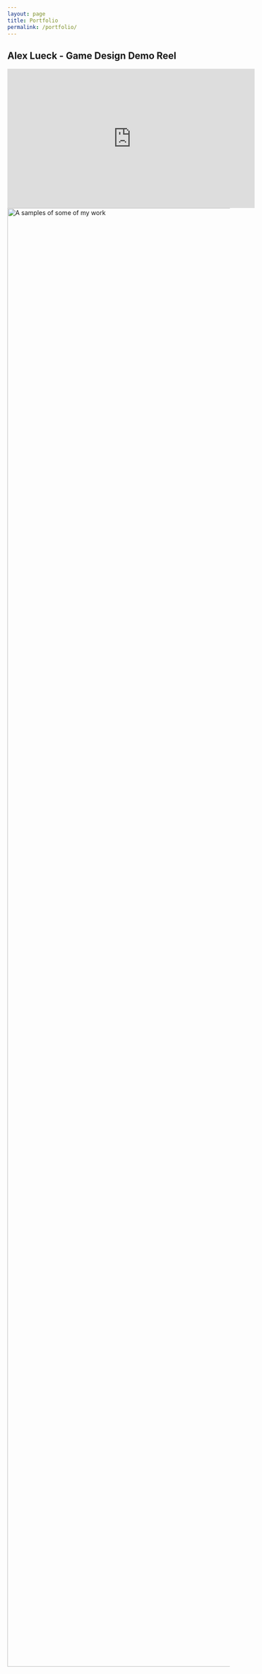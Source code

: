```yaml
---
layout: page
title: Portfolio
permalink: /portfolio/
---
```


## Alex Lueck - Game Design Demo Reel

<iframe width="560" height="315" src="https://www.youtube.com/embed/2gdbhwo8zW4" frameborder="0" 
allow="accelerometer; autoplay; encrypted-media; gyroscope; picture-in-picture" allowfullscreen></iframe>



<img src="http://Callmezyos.github.io/images/AlexLueckWorkSamples.jpg" alt="A samples of some of my work" style="width:10500px;height:3300px;position:center">

